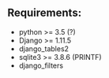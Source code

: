 ## Requirements: ##

* python >= 3.5 (?)
* Django >= 1.11.5
* django_tables2
* sqlite3 >= 3.8.6 (PRINTF)
* django_filters